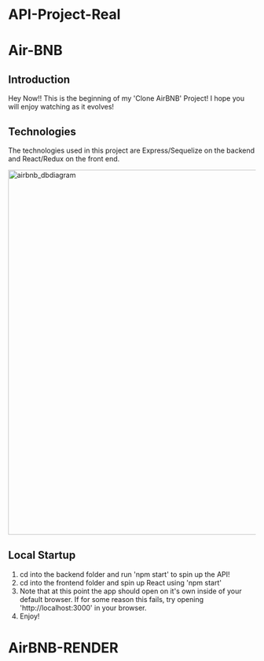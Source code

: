 # API-Project-Real

# Air-BNB

## Introduction

 Hey Now!! This is the beginning of my 'Clone AirBNB' Project! I hope you will enjoy watching as it evolves!
 
## Technologies
 
 The technologies used in this project are Express/Sequelize on the backend and React/Redux on the front end.
  

<img width="742" alt="airbnb_dbdiagram" src="https://user-images.githubusercontent.com/107947798/202957533-65dd88ff-2823-48ef-ba2f-51b666686cca.png">


## Local Startup

 1. cd into the backend folder and run 'npm start' to spin up the API!
 2. cd into the frontend folder and spin up React using 'npm start'
 3. Note that at this point the app should open on it's own inside of your default browser. If for some reason this fails, try opening 'http://localhost:3000' in your browser.
 4. Enjoy!
# AirBNB-RENDER

